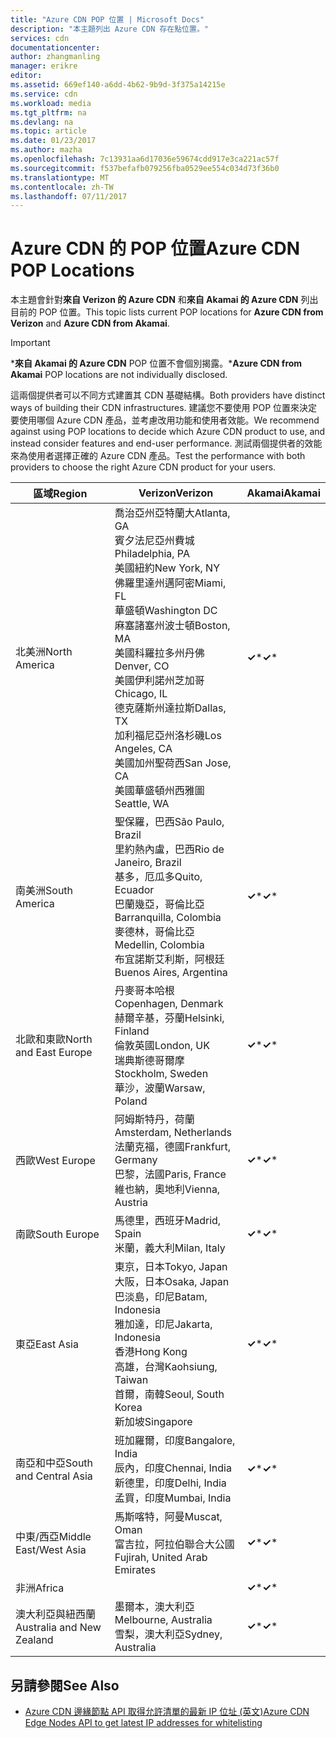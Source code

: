 ```yaml
---
title: "Azure CDN POP 位置 | Microsoft Docs"
description: "本主題列出 Azure CDN 存在點位置。"
services: cdn
documentationcenter: 
author: zhangmanling
manager: erikre
editor: 
ms.assetid: 669ef140-a6dd-4b62-9b9d-3f375a14215e
ms.service: cdn
ms.workload: media
ms.tgt_pltfrm: na
ms.devlang: na
ms.topic: article
ms.date: 01/23/2017
ms.author: mazha
ms.openlocfilehash: 7c13931aa6d17036e59674cdd917e3ca221ac57f
ms.sourcegitcommit: f537befafb079256fba0529ee554c034d73f36b0
ms.translationtype: MT
ms.contentlocale: zh-TW
ms.lasthandoff: 07/11/2017
---
```

# <a name="azure-cdn-pop-locations"></a><span data-ttu-id="f98d0-103">Azure CDN 的 POP 位置</span><span class="sxs-lookup"><span data-stu-id="f98d0-103">Azure CDN POP Locations</span></span>
<span data-ttu-id="f98d0-104">本主題會針對**來自 Verizon 的 Azure CDN** 和**來自 Akamai 的 Azure CDN** 列出目前的 POP 位置。</span><span class="sxs-lookup"><span data-stu-id="f98d0-104">This topic lists current POP locations for **Azure CDN from Verizon** and **Azure CDN from Akamai**.</span></span>

> [!IMPORTANT]
> <span data-ttu-id="f98d0-105">\***來自 Akamai 的 Azure CDN** POP 位置不會個別揭露。</span><span class="sxs-lookup"><span data-stu-id="f98d0-105">\***Azure CDN from Akamai** POP locations are not individually disclosed.</span></span>  
> 
> <span data-ttu-id="f98d0-106">這兩個提供者可以不同方式建置其 CDN 基礎結構。</span><span class="sxs-lookup"><span data-stu-id="f98d0-106">Both providers have distinct ways of building their CDN infrastructures.</span></span>  <span data-ttu-id="f98d0-107">建議您不要使用 POP 位置來決定要使用哪個 Azure CDN 產品，並考慮改用功能和使用者效能。</span><span class="sxs-lookup"><span data-stu-id="f98d0-107">We recommend against using POP locations to decide which Azure CDN product to use, and instead consider features and end-user performance.</span></span>  <span data-ttu-id="f98d0-108">測試兩個提供者的效能來為使用者選擇正確的 Azure CDN 產品。</span><span class="sxs-lookup"><span data-stu-id="f98d0-108">Test the performance with both providers to choose the right Azure CDN product for your users.</span></span> 
> 
> 

| <span data-ttu-id="f98d0-109">區域</span><span class="sxs-lookup"><span data-stu-id="f98d0-109">Region</span></span> | <span data-ttu-id="f98d0-110">Verizon</span><span class="sxs-lookup"><span data-stu-id="f98d0-110">Verizon</span></span> | <span data-ttu-id="f98d0-111">Akamai</span><span class="sxs-lookup"><span data-stu-id="f98d0-111">Akamai</span></span> |
| --- | --- | --- |
| <span data-ttu-id="f98d0-112">北美洲</span><span class="sxs-lookup"><span data-stu-id="f98d0-112">North America</span></span> |<span data-ttu-id="f98d0-113">喬治亞州亞特蘭大</span><span class="sxs-lookup"><span data-stu-id="f98d0-113">Atlanta, GA</span></span><br /><span data-ttu-id="f98d0-114">賓夕法尼亞州費城</span><span class="sxs-lookup"><span data-stu-id="f98d0-114">Philadelphia, PA</span></span><br /><span data-ttu-id="f98d0-115">美國紐約</span><span class="sxs-lookup"><span data-stu-id="f98d0-115">New York, NY</span></span><br /><span data-ttu-id="f98d0-116">佛羅里達州邁阿密</span><span class="sxs-lookup"><span data-stu-id="f98d0-116">Miami, FL</span></span><br /><span data-ttu-id="f98d0-117">華盛頓</span><span class="sxs-lookup"><span data-stu-id="f98d0-117">Washington DC</span></span><br /><span data-ttu-id="f98d0-118">麻塞諸塞州波士頓</span><span class="sxs-lookup"><span data-stu-id="f98d0-118">Boston, MA</span></span><br /><span data-ttu-id="f98d0-119">美國科羅拉多州丹佛</span><span class="sxs-lookup"><span data-stu-id="f98d0-119">Denver, CO</span></span><br /><span data-ttu-id="f98d0-120">美國伊利諾州芝加哥</span><span class="sxs-lookup"><span data-stu-id="f98d0-120">Chicago, IL</span></span><br /><span data-ttu-id="f98d0-121">德克薩斯州達拉斯</span><span class="sxs-lookup"><span data-stu-id="f98d0-121">Dallas, TX</span></span><br /><span data-ttu-id="f98d0-122">加利福尼亞州洛杉磯</span><span class="sxs-lookup"><span data-stu-id="f98d0-122">Los Angeles, CA</span></span><br /><span data-ttu-id="f98d0-123">美國加州聖荷西</span><span class="sxs-lookup"><span data-stu-id="f98d0-123">San Jose, CA</span></span><br /><span data-ttu-id="f98d0-124">美國華盛頓州西雅圖</span><span class="sxs-lookup"><span data-stu-id="f98d0-124">Seattle, WA</span></span> |<span data-ttu-id="f98d0-125">**&#x2713;**\*</span><span class="sxs-lookup"><span data-stu-id="f98d0-125">**&#x2713;**\*</span></span> |
| <span data-ttu-id="f98d0-126">南美洲</span><span class="sxs-lookup"><span data-stu-id="f98d0-126">South America</span></span> |<span data-ttu-id="f98d0-127">聖保羅，巴西</span><span class="sxs-lookup"><span data-stu-id="f98d0-127">São Paulo, Brazil</span></span><br /><span data-ttu-id="f98d0-128">里約熱內盧，巴西</span><span class="sxs-lookup"><span data-stu-id="f98d0-128">Rio de Janeiro, Brazil</span></span><br /><span data-ttu-id="f98d0-129">基多，厄瓜多</span><span class="sxs-lookup"><span data-stu-id="f98d0-129">Quito, Ecuador</span></span><br /><span data-ttu-id="f98d0-130">巴蘭幾亞，哥倫比亞</span><span class="sxs-lookup"><span data-stu-id="f98d0-130">Barranquilla, Colombia</span></span><br /><span data-ttu-id="f98d0-131">麥德林，哥倫比亞</span><span class="sxs-lookup"><span data-stu-id="f98d0-131">Medellin, Colombia</span></span><br/><span data-ttu-id="f98d0-132">布宜諾斯艾利斯，阿根廷</span><span class="sxs-lookup"><span data-stu-id="f98d0-132">Buenos Aires, Argentina</span></span> |<span data-ttu-id="f98d0-133">**&#x2713;**\*</span><span class="sxs-lookup"><span data-stu-id="f98d0-133">**&#x2713;**\*</span></span> |
| <span data-ttu-id="f98d0-134">北歐和東歐</span><span class="sxs-lookup"><span data-stu-id="f98d0-134">North and East Europe</span></span> |<span data-ttu-id="f98d0-135">丹麥哥本哈根</span><span class="sxs-lookup"><span data-stu-id="f98d0-135">Copenhagen, Denmark</span></span><br /><span data-ttu-id="f98d0-136">赫爾辛基，芬蘭</span><span class="sxs-lookup"><span data-stu-id="f98d0-136">Helsinki, Finland</span></span><br /><span data-ttu-id="f98d0-137">倫敦英國</span><span class="sxs-lookup"><span data-stu-id="f98d0-137">London, UK</span></span><br /><span data-ttu-id="f98d0-138">瑞典斯德哥爾摩</span><span class="sxs-lookup"><span data-stu-id="f98d0-138">Stockholm, Sweden</span></span><br /><span data-ttu-id="f98d0-139">華沙，波蘭</span><span class="sxs-lookup"><span data-stu-id="f98d0-139">Warsaw, Poland</span></span> |<span data-ttu-id="f98d0-140">**&#x2713;**\*</span><span class="sxs-lookup"><span data-stu-id="f98d0-140">**&#x2713;**\*</span></span> |
| <span data-ttu-id="f98d0-141">西歐</span><span class="sxs-lookup"><span data-stu-id="f98d0-141">West Europe</span></span> |<span data-ttu-id="f98d0-142">阿姆斯特丹，荷蘭</span><span class="sxs-lookup"><span data-stu-id="f98d0-142">Amsterdam, Netherlands</span></span><br /><span data-ttu-id="f98d0-143">法蘭克福，德國</span><span class="sxs-lookup"><span data-stu-id="f98d0-143">Frankfurt, Germany</span></span><br /><span data-ttu-id="f98d0-144">巴黎，法國</span><span class="sxs-lookup"><span data-stu-id="f98d0-144">Paris, France</span></span><br /><span data-ttu-id="f98d0-145">維也納，奧地利</span><span class="sxs-lookup"><span data-stu-id="f98d0-145">Vienna, Austria</span></span> |<span data-ttu-id="f98d0-146">**&#x2713;**\*</span><span class="sxs-lookup"><span data-stu-id="f98d0-146">**&#x2713;**\*</span></span> |
| <span data-ttu-id="f98d0-147">南歐</span><span class="sxs-lookup"><span data-stu-id="f98d0-147">South Europe</span></span> |<span data-ttu-id="f98d0-148">馬德里，西班牙</span><span class="sxs-lookup"><span data-stu-id="f98d0-148">Madrid, Spain</span></span><br /><span data-ttu-id="f98d0-149">米蘭，義大利</span><span class="sxs-lookup"><span data-stu-id="f98d0-149">Milan, Italy</span></span> |<span data-ttu-id="f98d0-150">**&#x2713;**\*</span><span class="sxs-lookup"><span data-stu-id="f98d0-150">**&#x2713;**\*</span></span> |
| <span data-ttu-id="f98d0-151">東亞</span><span class="sxs-lookup"><span data-stu-id="f98d0-151">East Asia</span></span> |<span data-ttu-id="f98d0-152">東京，日本</span><span class="sxs-lookup"><span data-stu-id="f98d0-152">Tokyo, Japan</span></span><br /><span data-ttu-id="f98d0-153">大阪，日本</span><span class="sxs-lookup"><span data-stu-id="f98d0-153">Osaka, Japan</span></span><br /><span data-ttu-id="f98d0-154">巴淡島，印尼</span><span class="sxs-lookup"><span data-stu-id="f98d0-154">Batam, Indonesia</span></span><br /><span data-ttu-id="f98d0-155">雅加達，印尼</span><span class="sxs-lookup"><span data-stu-id="f98d0-155">Jakarta, Indonesia</span></span><br /><span data-ttu-id="f98d0-156">香港</span><span class="sxs-lookup"><span data-stu-id="f98d0-156">Hong Kong</span></span><br /><span data-ttu-id="f98d0-157">高雄，台灣</span><span class="sxs-lookup"><span data-stu-id="f98d0-157">Kaohsiung, Taiwan</span></span><br /><span data-ttu-id="f98d0-158">首爾，南韓</span><span class="sxs-lookup"><span data-stu-id="f98d0-158">Seoul, South Korea</span></span><br /><span data-ttu-id="f98d0-159">新加坡</span><span class="sxs-lookup"><span data-stu-id="f98d0-159">Singapore</span></span> |<span data-ttu-id="f98d0-160">**&#x2713;**\*</span><span class="sxs-lookup"><span data-stu-id="f98d0-160">**&#x2713;**\*</span></span> |
| <span data-ttu-id="f98d0-161">南亞和中亞</span><span class="sxs-lookup"><span data-stu-id="f98d0-161">South and Central Asia</span></span> |<span data-ttu-id="f98d0-162">班加羅爾，印度</span><span class="sxs-lookup"><span data-stu-id="f98d0-162">Bangalore, India</span></span><br /><span data-ttu-id="f98d0-163">辰內，印度</span><span class="sxs-lookup"><span data-stu-id="f98d0-163">Chennai, India</span></span><br /><span data-ttu-id="f98d0-164">新德里，印度</span><span class="sxs-lookup"><span data-stu-id="f98d0-164">Delhi, India</span></span><br /><span data-ttu-id="f98d0-165">孟買，印度</span><span class="sxs-lookup"><span data-stu-id="f98d0-165">Mumbai, India</span></span> |<span data-ttu-id="f98d0-166">**&#x2713;**\*</span><span class="sxs-lookup"><span data-stu-id="f98d0-166">**&#x2713;**\*</span></span> |
| <span data-ttu-id="f98d0-167">中東/西亞</span><span class="sxs-lookup"><span data-stu-id="f98d0-167">Middle East/West Asia</span></span> |<span data-ttu-id="f98d0-168">馬斯喀特，阿曼</span><span class="sxs-lookup"><span data-stu-id="f98d0-168">Muscat, Oman</span></span> <br /> <span data-ttu-id="f98d0-169">富吉拉，阿拉伯聯合大公國</span><span class="sxs-lookup"><span data-stu-id="f98d0-169">Fujirah, United Arab Emirates</span></span> |<span data-ttu-id="f98d0-170">**&#x2713;**\*</span><span class="sxs-lookup"><span data-stu-id="f98d0-170">**&#x2713;**\*</span></span> |
| <span data-ttu-id="f98d0-171">非洲</span><span class="sxs-lookup"><span data-stu-id="f98d0-171">Africa</span></span> | |<span data-ttu-id="f98d0-172">**&#x2713;**\*</span><span class="sxs-lookup"><span data-stu-id="f98d0-172">**&#x2713;**\*</span></span> |
| <span data-ttu-id="f98d0-173">澳大利亞與紐西蘭</span><span class="sxs-lookup"><span data-stu-id="f98d0-173">Australia and New Zealand</span></span> |<span data-ttu-id="f98d0-174">墨爾本，澳大利亞</span><span class="sxs-lookup"><span data-stu-id="f98d0-174">Melbourne, Australia</span></span><br /><span data-ttu-id="f98d0-175">雪梨，澳大利亞</span><span class="sxs-lookup"><span data-stu-id="f98d0-175">Sydney, Australia</span></span> |<span data-ttu-id="f98d0-176">**&#x2713;**\*</span><span class="sxs-lookup"><span data-stu-id="f98d0-176">**&#x2713;**\*</span></span> |

## <a name="see-also"></a><span data-ttu-id="f98d0-177">另請參閱</span><span class="sxs-lookup"><span data-stu-id="f98d0-177">See Also</span></span>
* [<span data-ttu-id="f98d0-178">Azure CDN 邊緣節點 API 取得允許清單的最新 IP 位址 (英文)</span><span class="sxs-lookup"><span data-stu-id="f98d0-178">Azure CDN Edge Nodes API to get latest IP addresses for whitelisting</span></span>](https://docs.microsoft.com/en-us/rest/api/cdn/edgenodes)

